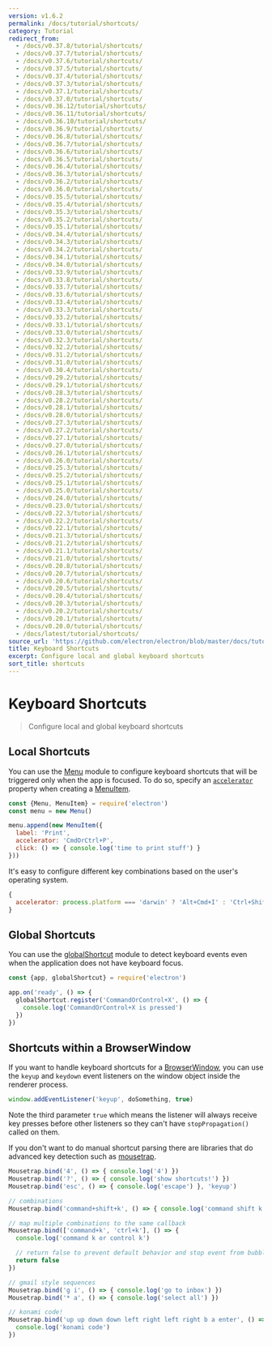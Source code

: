 ```yaml
---
version: v1.6.2
permalink: /docs/tutorial/shortcuts/
category: Tutorial
redirect_from:
  - /docs/v0.37.8/tutorial/shortcuts/
  - /docs/v0.37.7/tutorial/shortcuts/
  - /docs/v0.37.6/tutorial/shortcuts/
  - /docs/v0.37.5/tutorial/shortcuts/
  - /docs/v0.37.4/tutorial/shortcuts/
  - /docs/v0.37.3/tutorial/shortcuts/
  - /docs/v0.37.1/tutorial/shortcuts/
  - /docs/v0.37.0/tutorial/shortcuts/
  - /docs/v0.36.12/tutorial/shortcuts/
  - /docs/v0.36.11/tutorial/shortcuts/
  - /docs/v0.36.10/tutorial/shortcuts/
  - /docs/v0.36.9/tutorial/shortcuts/
  - /docs/v0.36.8/tutorial/shortcuts/
  - /docs/v0.36.7/tutorial/shortcuts/
  - /docs/v0.36.6/tutorial/shortcuts/
  - /docs/v0.36.5/tutorial/shortcuts/
  - /docs/v0.36.4/tutorial/shortcuts/
  - /docs/v0.36.3/tutorial/shortcuts/
  - /docs/v0.36.2/tutorial/shortcuts/
  - /docs/v0.36.0/tutorial/shortcuts/
  - /docs/v0.35.5/tutorial/shortcuts/
  - /docs/v0.35.4/tutorial/shortcuts/
  - /docs/v0.35.3/tutorial/shortcuts/
  - /docs/v0.35.2/tutorial/shortcuts/
  - /docs/v0.35.1/tutorial/shortcuts/
  - /docs/v0.34.4/tutorial/shortcuts/
  - /docs/v0.34.3/tutorial/shortcuts/
  - /docs/v0.34.2/tutorial/shortcuts/
  - /docs/v0.34.1/tutorial/shortcuts/
  - /docs/v0.34.0/tutorial/shortcuts/
  - /docs/v0.33.9/tutorial/shortcuts/
  - /docs/v0.33.8/tutorial/shortcuts/
  - /docs/v0.33.7/tutorial/shortcuts/
  - /docs/v0.33.6/tutorial/shortcuts/
  - /docs/v0.33.4/tutorial/shortcuts/
  - /docs/v0.33.3/tutorial/shortcuts/
  - /docs/v0.33.2/tutorial/shortcuts/
  - /docs/v0.33.1/tutorial/shortcuts/
  - /docs/v0.33.0/tutorial/shortcuts/
  - /docs/v0.32.3/tutorial/shortcuts/
  - /docs/v0.32.2/tutorial/shortcuts/
  - /docs/v0.31.2/tutorial/shortcuts/
  - /docs/v0.31.0/tutorial/shortcuts/
  - /docs/v0.30.4/tutorial/shortcuts/
  - /docs/v0.29.2/tutorial/shortcuts/
  - /docs/v0.29.1/tutorial/shortcuts/
  - /docs/v0.28.3/tutorial/shortcuts/
  - /docs/v0.28.2/tutorial/shortcuts/
  - /docs/v0.28.1/tutorial/shortcuts/
  - /docs/v0.28.0/tutorial/shortcuts/
  - /docs/v0.27.3/tutorial/shortcuts/
  - /docs/v0.27.2/tutorial/shortcuts/
  - /docs/v0.27.1/tutorial/shortcuts/
  - /docs/v0.27.0/tutorial/shortcuts/
  - /docs/v0.26.1/tutorial/shortcuts/
  - /docs/v0.26.0/tutorial/shortcuts/
  - /docs/v0.25.3/tutorial/shortcuts/
  - /docs/v0.25.2/tutorial/shortcuts/
  - /docs/v0.25.1/tutorial/shortcuts/
  - /docs/v0.25.0/tutorial/shortcuts/
  - /docs/v0.24.0/tutorial/shortcuts/
  - /docs/v0.23.0/tutorial/shortcuts/
  - /docs/v0.22.3/tutorial/shortcuts/
  - /docs/v0.22.2/tutorial/shortcuts/
  - /docs/v0.22.1/tutorial/shortcuts/
  - /docs/v0.21.3/tutorial/shortcuts/
  - /docs/v0.21.2/tutorial/shortcuts/
  - /docs/v0.21.1/tutorial/shortcuts/
  - /docs/v0.21.0/tutorial/shortcuts/
  - /docs/v0.20.8/tutorial/shortcuts/
  - /docs/v0.20.7/tutorial/shortcuts/
  - /docs/v0.20.6/tutorial/shortcuts/
  - /docs/v0.20.5/tutorial/shortcuts/
  - /docs/v0.20.4/tutorial/shortcuts/
  - /docs/v0.20.3/tutorial/shortcuts/
  - /docs/v0.20.2/tutorial/shortcuts/
  - /docs/v0.20.1/tutorial/shortcuts/
  - /docs/v0.20.0/tutorial/shortcuts/
  - /docs/latest/tutorial/shortcuts/
source_url: 'https://github.com/electron/electron/blob/master/docs/tutorial/shortcuts.md'
title: Keyboard Shortcuts
excerpt: Configure local and global keyboard shortcuts
sort_title: shortcuts
---
```



<!--

Greetings, Electron hacker!

This file is generated automatically, so it should not be edited.

To make changes, head over to the electron/electron repository:

https://github.com/electron/electron/blob/master/docs/tutorial/shortcuts.md

-->

# Keyboard Shortcuts

> Configure local and global keyboard shortcuts

## Local Shortcuts

You can use the [Menu]({{site.baseurl}}/docs/api/menu) module to configure keyboard shortcuts that will be triggered only when the app is focused. To do so, specify an [`accelerator`]({{site.baseurl}}/docs/api/accelerator) property when creating a [MenuItem]({{site.baseurl}}/docs/api/menu-item).

```js
const {Menu, MenuItem} = require('electron')
const menu = new Menu()

menu.append(new MenuItem({
  label: 'Print',
  accelerator: 'CmdOrCtrl+P',
  click: () => { console.log('time to print stuff') }
}))
```

It's easy to configure different key combinations based on the user's operating system.

```js
{
  accelerator: process.platform === 'darwin' ? 'Alt+Cmd+I' : 'Ctrl+Shift+I'
}
```

## Global Shortcuts

You can use the [globalShortcut]({{site.baseurl}}/docs/api/global-shortcut) module to detect keyboard events even when the application does not have keyboard focus.

```js
const {app, globalShortcut} = require('electron')

app.on('ready', () => {
  globalShortcut.register('CommandOrControl+X', () => {
    console.log('CommandOrControl+X is pressed')
  })
})
```

## Shortcuts within a BrowserWindow

If you want to handle keyboard shortcuts for a [BrowserWindow]({{site.baseurl}}/docs/api/browser-window), you can use the `keyup` and `keydown` event listeners on the window object inside the renderer process.

```js
window.addEventListener('keyup', doSomething, true)
```

Note the third parameter `true` which means the listener will always receive key presses before other listeners so they can't have `stopPropagation()` called on them.

If you don't want to do manual shortcut parsing there are libraries that do advanced key detection such as [mousetrap](https://github.com/ccampbell/mousetrap).

```js
Mousetrap.bind('4', () => { console.log('4') })
Mousetrap.bind('?', () => { console.log('show shortcuts!') })
Mousetrap.bind('esc', () => { console.log('escape') }, 'keyup')

// combinations
Mousetrap.bind('command+shift+k', () => { console.log('command shift k') })

// map multiple combinations to the same callback
Mousetrap.bind(['command+k', 'ctrl+k'], () => {
  console.log('command k or control k')

  // return false to prevent default behavior and stop event from bubbling
  return false
})

// gmail style sequences
Mousetrap.bind('g i', () => { console.log('go to inbox') })
Mousetrap.bind('* a', () => { console.log('select all') })

// konami code!
Mousetrap.bind('up up down down left right left right b a enter', () => {
  console.log('konami code')
})
```
